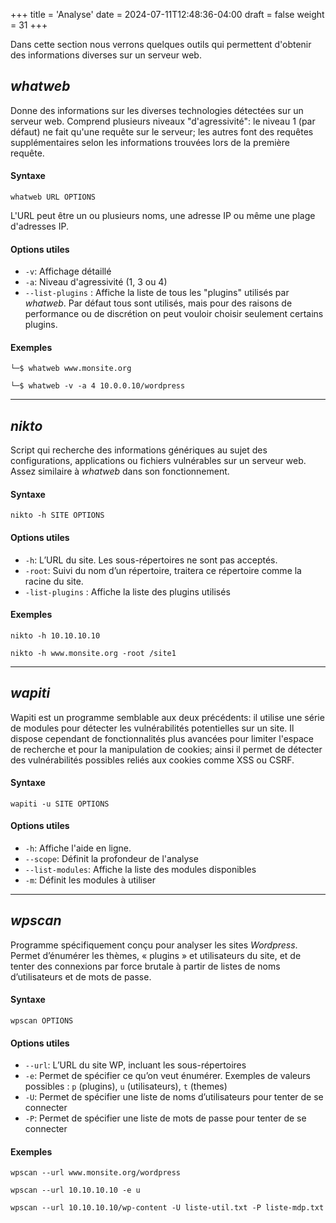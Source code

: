 +++
title = 'Analyse'
date = 2024-07-11T12:48:36-04:00
draft = false
weight = 31
+++

Dans cette section nous verrons quelques outils qui permettent d'obtenir des informations diverses sur un serveur web. 

## _whatweb_

Donne des informations sur les diverses technologies détectées sur un serveur web. Comprend plusieurs niveaux "d'agressivité": le niveau 1 (par défaut) ne fait qu'une requête sur le serveur; les autres font des requêtes supplémentaires selon les informations trouvées lors de la première requête.

#### Syntaxe
`whatweb URL OPTIONS`

L'URL peut être un ou plusieurs noms, une adresse IP ou même une plage d'adresses IP.

#### Options utiles

+ `-v`: Affichage détaillé 
+ `-a`: Niveau d'agressivité (1, 3 ou 4) 
+ `--list-plugins` : Affiche la liste de tous les "plugins" utilisés par _whatweb_. Par défaut tous sont utilisés, mais pour des raisons de performance ou de discrétion on peut vouloir choisir seulement certains plugins.

#### Exemples
```
└─$ whatweb www.monsite.org
```
```
└─$ whatweb -v -a 4 10.0.0.10/wordpress
```

-------------------
## _nikto_
Script qui recherche des informations génériques au sujet des configurations, applications ou fichiers vulnérables sur un serveur web. Assez similaire à _whatweb_ dans son fonctionnement.

#### Syntaxe
`nikto -h SITE OPTIONS`

#### Options utiles

+ `-h`: L’URL du site. Les sous-répertoires ne sont pas acceptés.
+ `-root`: Suivi du nom d’un répertoire, traitera ce répertoire comme la racine du site.
+ `-list-plugins` : Affiche la liste des plugins utilisés

#### Exemples
```
nikto -h 10.10.10.10
```
```
nikto -h www.monsite.org -root /site1
```

-------------------
## _wapiti_
Wapiti est un programme semblable aux deux précédents: il utilise une série de modules pour détecter les vulnérabilités potentielles sur un site. Il dispose cependant de fonctionnalités plus avancées pour limiter l'espace de recherche et pour la manipulation de cookies; ainsi il permet de détecter des vulnérabilités possibles reliés aux cookies comme XSS ou CSRF.

#### Syntaxe
`wapiti -u SITE OPTIONS`

#### Options utiles

+ `-h`: Affiche l'aide en ligne.
+ `--scope`: Définit la profondeur de l'analyse
+ `--list-modules`: Affiche la liste des modules disponibles
+ `-m`: Définit les modules à utiliser

-------------------
## _wpscan_
Programme spécifiquement conçu pour analyser les sites _Wordpress_. Permet d’énumérer les thèmes, « plugins » et utilisateurs du site, et de tenter des connexions par force brutale à partir de listes de noms d’utilisateurs et de mots de passe.

#### Syntaxe
`wpscan OPTIONS`

#### Options utiles
+ `--url`: L’URL du site WP, incluant les sous-répertoires
+ `-e`: Permet de spécifier ce qu’on veut énumérer. Exemples de valeurs possibles : `p` (plugins), `u` (utilisateurs), `t` (themes) 
+ `-U`: Permet de spécifier une liste de noms d’utilisateurs pour tenter de se connecter
+ `-P`: Permet de spécifier une liste de mots de passe pour tenter de se connecter

#### Exemples
```
wpscan --url www.monsite.org/wordpress 
```
```
wpscan --url 10.10.10.10 -e u
```
```
wpscan --url 10.10.10.10/wp-content -U liste-util.txt -P liste-mdp.txt
```



